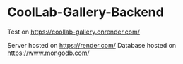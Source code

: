 # CoolLab-Gallery-Backend

Test on https://coollab-gallery.onrender.com/

Server hosted on https://render.com/
Database hosted on https://www.mongodb.com/
